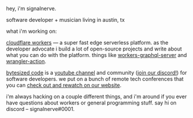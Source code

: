 hey, i'm signalnerve.

software developer + musician living in austin, tx

what i'm working on:

[cloudflare workers](https://workers.dev) — a super fast edge serverless platform. as the developer advocate i build a lot of open-source projects and write about what you can do with the platform. things like [workers-graphql-server](https://github.com/signalnerve/workers-graphql-server) and [wrangler-action](https://github.com/signalnerve/workers-graphql-server).

[bytesized code](https://www.bytesized.xyz) is a [youtube channel](https://www.bytesized.xyz/yt) and community ([join our discord!](https://www.bytesized.xyz/discord)) for software developers. we put on a bunch of remote tech conferences that you can [check out and rewatch on our website](https://www.bytesized.xyz/conferences).

i'm always hacking on a couple different things, and i'm around if you ever have questions about workers or general programming stuff. say hi on discord – signalnerve#0001.
